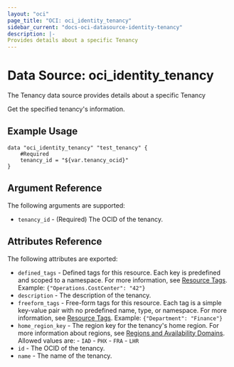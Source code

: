 ```yaml
---
layout: "oci"
page_title: "OCI: oci_identity_tenancy"
sidebar_current: "docs-oci-datasource-identity-tenancy"
description: |-
Provides details about a specific Tenancy
---
```


# Data Source: oci_identity_tenancy
The Tenancy data source provides details about a specific Tenancy

Get the specified tenancy's information.

## Example Usage

```hcl
data "oci_identity_tenancy" "test_tenancy" {
	#Required
	tenancy_id = "${var.tenancy_ocid}"
}
```

## Argument Reference

The following arguments are supported:

* `tenancy_id` - (Required) The OCID of the tenancy.


## Attributes Reference

The following attributes are exported:

* `defined_tags` - Defined tags for this resource. Each key is predefined and scoped to a namespace. For more information, see [Resource Tags](https://docs.us-phoenix-1.oraclecloud.com/Content/General/Concepts/resourcetags.htm). Example: `{"Operations.CostCenter": "42"}` 
* `description` - The description of the tenancy.
* `freeform_tags` - Free-form tags for this resource. Each tag is a simple key-value pair with no predefined name, type, or namespace. For more information, see [Resource Tags](https://docs.us-phoenix-1.oraclecloud.com/Content/General/Concepts/resourcetags.htm). Example: `{"Department": "Finance"}` 
* `home_region_key` - The region key for the tenancy's home region. For more information about regions, see [Regions and Availability Domains](https://docs.us-phoenix-1.oraclecloud.com/Content/General/Concepts/regions.htm).  Allowed values are: - `IAD` - `PHX` - `FRA` - `LHR` 
* `id` - The OCID of the tenancy.
* `name` - The name of the tenancy.

